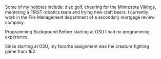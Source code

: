 Some of my hobbies include: disc golf, cheering for the Minnesota Vikings, mentoring a FIRST robotics team and trying new craft beers.
I currently work in the File Management department of a secondary mortgage review company.

Programming Background
Before starting at OSU I had no programming experience.

Since starting at OSU, my favorite assignment was the creature fighting game from 162.